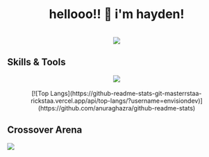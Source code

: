 <h1 align="center">hellooo!! 👋 i'm hayden!</h1>
<p align="center">
  <br>
  <img src="https://lanyard.cnrad.dev/api/478383244186746880">
</p>

## Skills & Tools
<p align="center">
    <img src="https://skillicons.dev/icons?i=discord,bots,github,js,lua,ps,&theme=dark">
    <br>
    <br>
    [![Top Langs](https://github-readme-stats-git-masterrstaa-rickstaa.vercel.app/api/top-langs/?username=envisiondev)](https://github.com/anuraghazra/github-readme-stats)
</p>

## Crossover Arena
<div>
  <a href="https://discord.gg/crossoverarena">
     <img src="https://discord.com/api/guilds/1069170861661225020/widget.png?style=banner3">
  </a>
</div>
